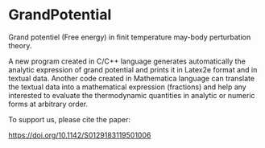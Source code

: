# GrandPotential
Grand potentiel (Free energy) in finit temperature may-body perturbation theory.

A new program created in C/C++ language generates automatically the analytic expression of grand potential and prints it in Latex2e format and in textual data. 
Another code created in Mathematica language can translate the textual data into a mathematical expression (fractions) and help any interested to evaluate the thermodynamic quantities in analytic or numeric forms at arbitrary order.

To support us, please cite the paper:

https://doi.org/10.1142/S0129183119501006
